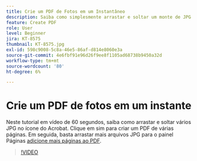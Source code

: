 ```yaml
---
title: Crie um PDF de Fotos em um Instantâneo
description: Saiba como simplesmente arrastar e soltar um monte de JPG no ícone do Acrobat para criar um PDF
feature: Create PDF
role: User
level: Beginner
jira: KT-8575
thumbnail: KT-8575.jpg
exl-id: 598c9008-5c8a-46e5-86af-d814e8060e3a
source-git-commit: 4e6fbf91e96d26f9ee8f1105ad68738b9450a32d
workflow-type: tm+mt
source-wordcount: '80'
ht-degree: 6%

---
```


# Crie um PDF de fotos em um instante

Neste tutorial em vídeo de 60 segundos, saiba como arrastar e soltar vários JPG no ícone do Acrobat. Clique em sim para criar um PDF de várias páginas. Em seguida, basta arrastar mais arquivos JPG para o painel Páginas [adicione mais páginas ao PDF](https://www.adobe.com/br/acrobat/online/add-pages-to-pdf.html).

>[!VIDEO](https://video.tv.adobe.com/v/336365?quality=12&learn=on&hidetitle=true)
